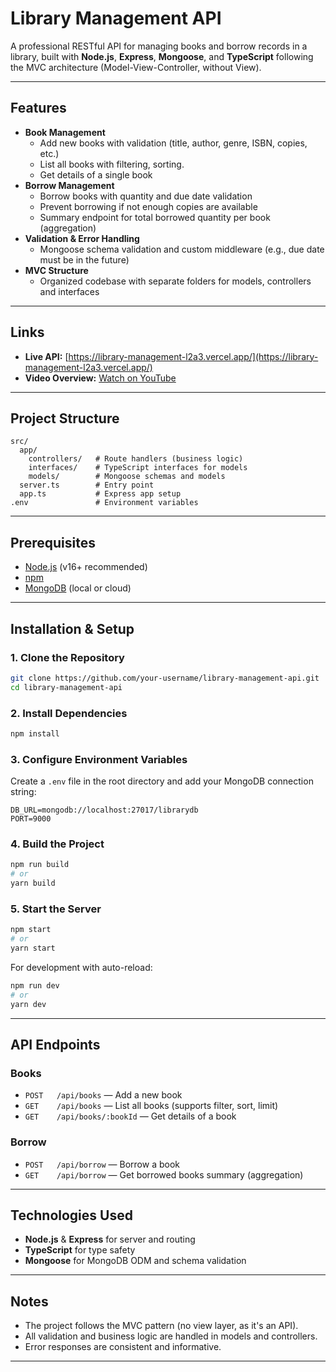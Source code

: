 # Library Management API

A professional RESTful API for managing books and borrow records in a library, built with **Node.js**, **Express**, **Mongoose**, and **TypeScript** following the MVC architecture (Model-View-Controller, without View).

---

## Features

- **Book Management**
  - Add new books with validation (title, author, genre, ISBN, copies, etc.)
  - List all books with filtering, sorting.
  - Get details of a single book
- **Borrow Management**
  - Borrow books with quantity and due date validation
  - Prevent borrowing if not enough copies are available
  - Summary endpoint for total borrowed quantity per book (aggregation)
- **Validation & Error Handling**
  - Mongoose schema validation and custom middleware (e.g., due date must be in the future)
- **MVC Structure**
  - Organized codebase with separate folders for models, controllers and interfaces

---

## Links

- **Live API:** [https://library-management-l2a3.vercel.app/](https://library-management-l2a3.vercel.app/)
- **Video Overview:** [Watch on YouTube](https://www.youtube.com/watch?v=HmCzqbsp0w0)

---


## Project Structure

```
src/
  app/
    controllers/   # Route handlers (business logic)
    interfaces/    # TypeScript interfaces for models
    models/        # Mongoose schemas and models
  server.ts        # Entry point
  app.ts           # Express app setup
.env               # Environment variables
```

---

## Prerequisites

- [Node.js](https://nodejs.org/) (v16+ recommended)
- [npm](https://www.npmjs.com/)
- [MongoDB](https://www.mongodb.com/) (local or cloud)

---

## Installation & Setup

### 1. Clone the Repository

```sh
git clone https://github.com/your-username/library-management-api.git
cd library-management-api
```

### 2. Install Dependencies

```sh
npm install
```

### 3. Configure Environment Variables

Create a `.env` file in the root directory and add your MongoDB connection string:

```
DB_URL=mongodb://localhost:27017/librarydb
PORT=9000
```

### 4. Build the Project

```sh
npm run build
# or
yarn build
```

### 5. Start the Server

```sh
npm start
# or
yarn start
```

For development with auto-reload:

```sh
npm run dev
# or
yarn dev
```

---

## API Endpoints

### Books

- `POST   /api/books` &mdash; Add a new book
- `GET    /api/books` &mdash; List all books (supports filter, sort, limit)
- `GET    /api/books/:bookId` &mdash; Get details of a book

### Borrow

- `POST   /api/borrow` &mdash; Borrow a book
- `GET    /api/borrow` &mdash; Get borrowed books summary (aggregation)

---

## Technologies Used

- **Node.js** & **Express** for server and routing
- **TypeScript** for type safety
- **Mongoose** for MongoDB ODM and schema validation

---

## Notes

- The project follows the MVC pattern (no view layer, as it's an API).
- All validation and business logic are handled in models and controllers.
- Error responses are consistent and informative.

---

##